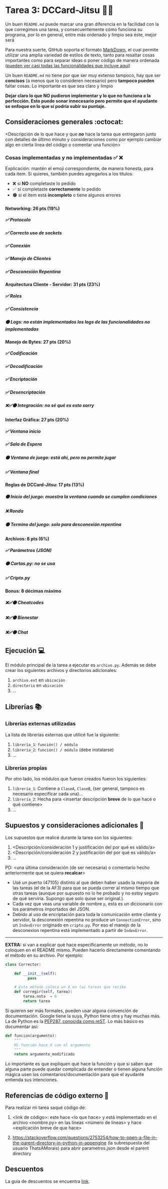 # Tarea 3: DCCard-Jitsu 🐧🥋


Un buen ```README.md``` puede marcar una gran diferencia en la facilidad con la que corregimos una tarea, y consecuentemente cómo funciona su programa, por lo en general, entre más ordenado y limpio sea éste, mejor será 

Para nuestra suerte, GitHub soporta el formato [MarkDown](https://es.wikipedia.org/wiki/Markdown), el cual permite utilizar una amplia variedad de estilos de texto, tanto para resaltar cosas importantes como para separar ideas o poner código de manera ordenada ([pueden ver casi todas las funcionalidades que incluye aquí](https://github.com/adam-p/markdown-here/wiki/Markdown-Cheatsheet))

Un buen ```README.md``` no tiene por que ser muy extenso tampoco, hay que ser **concisos** (a menos que lo consideren necesario) pero **tampoco pueden** faltar cosas. Lo importante es que sea claro y limpio 

**Dejar claro lo que NO pudieron implementar y lo que no funciona a la perfección. Esto puede sonar innecesario pero permite que el ayudante se enfoque en lo que sí podría subir su puntaje.**

## Consideraciones generales :octocat:

<Descripción de lo que hace y que **_no_** hace la tarea que entregaron junto
con detalles de último minuto y consideraciones como por ejemplo cambiar algo
en cierta línea del código o comentar una función>

### Cosas implementadas y no implementadas :white_check_mark: :x:

Explicación: mantén el emoji correspondiente, de manera honesta, para cada item. Si quieres, también puedes agregarlos a los títulos:
- ❌ si **NO** completaste lo pedido
- ✅ si completaste **correctamente** lo pedido
- 🟠 si el item está **incompleto** o tiene algunos errores
#### Networking: 26 pts (19%)
##### ✅ Protocolo	
##### ✅ Correcto uso de sockets		
##### ✅ Conexión	
##### ✅ Manejo de Clientes	
##### ✅ Desconexión Repentina
#### Arquitectura Cliente - Servidor: 31 pts (23%)			
##### ✅ Roles			
##### ✅ Consistencia		
##### 🟠 Logs: no están implementados los logs de las funcionalidades no implementadas
#### Manejo de Bytes: 27 pts (20%)
##### ✅ Codificación			
##### ✅ Decodificación			
##### ✅ Encriptación		
##### ✅ Desencriptación	
##### ❌✅🟠 Integración: no sé qué es esto sorry
#### Interfaz Gráfica: 27 pts (20%)	
##### ✅ Ventana inicio		
##### ✅ Sala de Espera			
##### 🟠 Ventana de juego: está ahí, pero no permite jugar						
##### ✅ Ventana final
#### Reglas de DCCard-Jitsu: 17 pts (13%)
##### 🟠 Inicio del juego: muestra la ventana cuando se cumplen condiciones	
##### ❌ Ronda				
##### 🟠 Termino del juego: solo para desconexión repentina
#### Archivos: 8 pts (6%)
##### ✅ Parámetros (JSON)		
##### 🟠 Cartas.py:	no se usa
##### ✅ Cripto.py
#### Bonus: 8 décimas máximo
##### ❌✅🟠 Cheatcodes	
##### ❌✅🟠 Bienestar	
##### ❌✅🟠 Chat

## Ejecución :computer:
El módulo principal de la tarea a ejecutar es  ```archivo.py```. Además se debe crear los siguientes archivos y directorios adicionales:
1. ```archivo.ext``` en ```ubicación```
2. ```directorio``` en ```ubicación```
3. ...


## Librerías :books:
### Librerías externas utilizadas
La lista de librerías externas que utilicé fue la siguiente:

1. ```librería_1```: ```función() / módulo```
2. ```librería_2```: ```función() / módulo``` (debe instalarse)
3. ...

### Librerías propias
Por otro lado, los módulos que fueron creados fueron los siguientes:

1. ```librería_1```: Contiene a ```ClaseA```, ```ClaseB```, (ser general, tampoco es necesario especificar cada una)...
2. ```librería_2```: Hecha para <insertar descripción **breve** de lo que hace o qué contiene>
3. ...

## Supuestos y consideraciones adicionales :thinking:
Los supuestos que realicé durante la tarea son los siguientes:

1. <Descripción/consideración 1 y justificación del por qué es válido/a> 
2. <Descripción/consideración 2 y justificación del por qué es válido/a>
3. ...

PD: <una última consideración (de ser necesaria) o comentario hecho anteriormente que se quiera **recalcar**>
- Usé un puerto (47105) distinto al que deben haber usado la mayoría de las tareas (el de la AF3) para que se pueda correr al mismo tiempo que otras tareas (aunque por supuesto no lo he probado y no estoy seguro de qué serviría. Supongo que solo quise ser original.).
- Cada vez que veas una variable de nombre ```p```, esta es un diccionario con los parámetros importados del JSON.
- Debido al uso de encriptación para toda la comunicación entre cliente y servidor, la desconexión repentina no produce un ```ConnectionError```, sino un ```IndexError``` originado en ```cripto.py```. Por eso el manejo de la desconexion repentina está implementado a partir de ```IndexError```.

-------



**EXTRA:** si van a explicar qué hace específicamente un método, no lo coloquen en el README mismo. Pueden hacerlo directamente comentando el método en su archivo. Por ejemplo:

```python
class Corrector:

    def __init__(self):
          pass

    # Este método coloca un 6 en las tareas que recibe
    def corregir(self, tarea):
        tarea.nota  = 6
        return tarea
```

Si quieren ser más formales, pueden usar alguna convención de documentación. Google tiene la suya, Python tiene otra y hay muchas más. La de Python es la [PEP287, conocida como reST](https://www.python.org/dev/peps/pep-0287/). Lo más básico es documentar así:

```python
def funcion(argumento):
    """
    Mi función hace X con el argumento
    """
    return argumento_modificado
```
Lo importante es que expliquen qué hace la función y que si saben que alguna parte puede quedar complicada de entender o tienen alguna función mágica usen los comentarios/documentación para que el ayudante entienda sus intenciones.

## Referencias de código externo :book:

Para realizar mi tarea saqué código de:
1. \<link de código>: este hace \<lo que hace> y está implementado en el archivo <nombre.py> en las líneas <número de líneas> y hace <explicación breve de que hace>

1. https://stackoverflow.com/questions/2753254/how-to-open-a-file-in-the-parent-directory-in-python-in-appengine (la subrespuesta del usuario ThatsAMorais) para abrir parametros.json desde el parent directory



## Descuentos
La guía de descuentos se encuentra [link](https://github.com/IIC2233/Syllabus/blob/master/Tareas/Descuentos.md).
